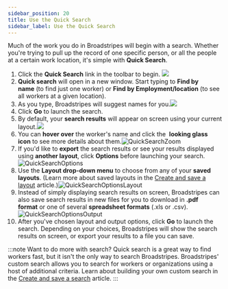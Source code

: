 ```yaml
---
sidebar_position: 20
title: Use the Quick Search
sidebar_label: Use the Quick Search
---
```


Much of the work you do in Broadstripes will begin with a search. Whether you're trying to pull up the record of one specific person, or all the people at a certain work location, it's simple with **Quick Search**.
1. Click the **Quick Search** link in the toolbar to begin.
    ![](/img/getting-started/LeftNavPanel-Quick-Search.png)
2. **Quick search** will open in a new window. Start typing to **Find by name** (to find just one worker) or **Find by Employment/location** (to see all workers at a given location).
3. As you type, Broadstripes will suggest names for you.![](/img/getting-started/6083fd6-QuickSearchPerson.png)
1. Click **Go** to launch the search.
2. By default, your **search results** will appear on screen using your current layout.![](/img/getting-started/1413c91-QuickSearchPersonResults.png)
3. You can **hover over** the worker's name and click the  **looking glass icon** to see more details about them.![QuickSearchZoom](/img/getting-started/7a61fc2-QuickSearchZoom.png)
4. If you'd like to **export** the search results or see your results displayed using **another layout**, click **Options** before launching your search.![QuickSearchOptions](/img/getting-started/9948a56-QuickSearchOptions.png)
5. Use the **Layout drop-down menu** to choose from any of your **saved layouts**. (Learn more about saved layouts in the [Create and save a layout](https://help.broadstripes.com/help-articles/using-broadstripes/customize/save-a-layout/) article.)![QuickSearchOptionsLayout](/img/getting-started/04882b7-QuickSearchOptionsLayout.png)
6. Instead of simply displaying search results on screen, Broadstripes can also save search results in new files for you to download in **.pdf format** or one of several **spreadsheet formats** (.xls or .csv).![QuickSearchOptionsOutput](/img/getting-started/a283344-QuickSearchOptionsOutput.png)
1. After you've chosen layout and output options, click **Go** to launch the search. Depending on your choices, Broadstripes will show the search results on screen, or export your results to a file you can save.

:::note Want to do more with search?
Quick search is a great way to find workers fast, but it isn't the only way to search Broadstripes. Broadstripes' custom search allows you to search for workers or organizations using a host of additional criteria. Learn about building your own custom search in the [Create and save a search](https://help.broadstripes.com/help-articles/using-broadstripes/customize/create-and-save-a-search/) article.
:::